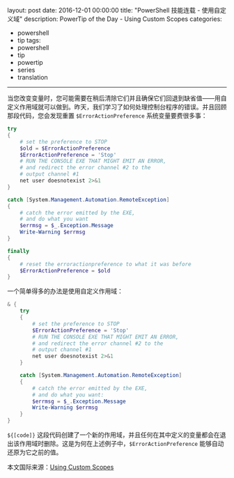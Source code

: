﻿layout: post
date: 2016-12-01 00:00:00
title: "PowerShell 技能连载 - 使用自定义域"
description: PowerTip of the Day - Using Custom Scopes
categories:
- powershell
- tip
tags:
- powershell
- tip
- powertip
- series
- translation
---
当您改变变量时，您可能需要在稍后清除它们并且确保它们回退到缺省值——用自定义作用域就可以做到。昨天，我们学习了如何处理控制台程序的错误。并且回顾那段代码，您会发现重置 `$ErrorActionPreference` 系统变量要费很多事：

```powershell
try
{
    # set the preference to STOP
    $old = $ErrorActionPreference
    $ErrorActionPreference = 'Stop'
    # RUN THE CONSOLE EXE THAT MIGHT EMIT AN ERROR,
    # and redirect the error channel #2 to the
    # output channel #1
    net user doesnotexist 2>&1
}

catch [System.Management.Automation.RemoteException]
{
    # catch the error emitted by the EXE,
    # and do what you want
    $errmsg = $_.Exception.Message
    Write-Warning $errmsg
}

finally
{
    # reset the erroractionpreference to what it was before
    $ErrorActionPreference = $old
}
```

一个简单得多的办法是使用自定义作用域：

```powershell
& {
    try
    {
        # set the preference to STOP
        $ErrorActionPreference = 'Stop'
        # RUN THE CONSOLE EXE THAT MIGHT EMIT AN ERROR,
        # and redirect the error channel #2 to the
        # output channel #1
        net user doesnotexist 2>&1
    }

    catch [System.Management.Automation.RemoteException]
    {
        # catch the error emitted by the EXE,
        # and do what you want:
        $errmsg = $_.Exception.Message
        Write-Warning $errmsg
    }
}
```

`${[code]}` 这段代码创建了一个新的作用域，并且任何在其中定义的变量都会在退出该作用域时删除。这是为何在上述例子中，`$ErrorActionPreference` 能够自动还原为它之前的值。

<!--more-->
本文国际来源：[Using Custom Scopes](http://community.idera.com/powershell/powertips/b/tips/posts/using-custom-scopes)
